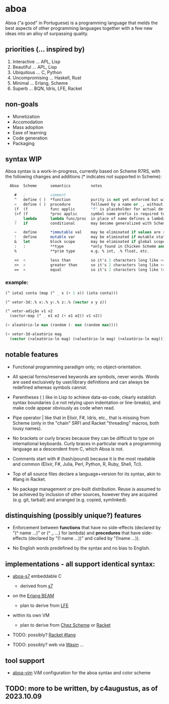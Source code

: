 # aboa

Aboa ("a good" in Portuguese) is a programming language that melds
the best aspects of other programming languages together with a few
new ideas into an alloy of surpassing quality.

## priorities (... inspired by)

1. Interactive ... APL, Lisp
2. Beautiful ... APL, Lisp
3. Ubiquitous ... C, Python
4. Uncompromising ... Haskell, Rust
5. Minimal ... Erlang, Scheme
6. Superb ... BQN, Idris, LFE, Racket

## non-goals

- Monetization
- Accomodation
- Mass adoption
- Ease of learning
- Code generation
- Packaging

## syntax WIP

Aboa syntax is a work-in-progress, currently based on Scheme R7RS,
with the following changes and additions (* indicates not supported in Scheme):

```scheme
  Aboa  Scheme      semantics         notes

    #   ;           comment
    ^   define ( )  *function         purity is not yet enforced but will be eventually
    <   define ( )  procedure         followed by a name or _, without enclosing ( )
    (f  (f          func applic       "f" is placeholder for actual defined name, same as Scheme
    (>f (f          *proc applic      symbol name prefix is required to apply defined procedures
    _   lambda      lambda func/proc  in place of name defines a lambda, i.e. anonymous function
    ?   if          conditional       may become generalized with Scheme "cond"

    ~   define      *immutable val    may be eliminated if values are replaced with functions
    !   define      mutable var       may be eliminated if mutable state is prohibited
    &   let         block scope       may be eliminated if global scope is eliminated
    :   :           **type            *only found in Chicken Scheme and Racket
    %               **prim type       e.g. % int, .% float, etc.

    <<  <           less than         so it's 2 characters long like <=
    >>  >           greater than      so it's 2 characters long like >=
    ==  =           equal             so it's 2 characters long like !=

```
### example:

```scheme
(^ iota1 conta (map (^ _ x (+ 1 x)) (iota conta)))

(^ vetor-3d:.% x:.% y:.% z:.% (vector x y z))

(^ vetor-adição v1 v2
  (vector-map (^ _ e1 e2 (+ e1 e2)) v1 v2))

(< aleatório-le max (random (- max (random max))))

(< vetor-3d-aleatório mag
  (vector (>aleatório-le mag) (>aleatório-le mag) (>aleatório-le mag)))

```

## notable features

- Functional programming paradigm only; no object-orientation.

- All special forms/reserved keywords are symbols, never words. Words
  are used exclusively by user/library definitions and can always be
  redefined whereas symbols cannot.

- Parentheses ( ) like in Lisp to achieve data-as-code, clearly establish
  syntax boundaries (i.e not relying upon indentation or line-breaks),
  and make code appear obviously as code when read.

- Pipe operator | like that in Elixir, F#, Idris, etc., that is missing
  from Scheme (only in the "chain" SRFI and Racket "threading" macros,
  both lousy names).

- No brackets or curly braces because they can be difficult to type
  on international keyboards. Curly braces in particular mark a
  programming language as a descendent from C, which Aboa is not.

- Comments start with # (hash/pound) because it is the most readable
  and common (Elixir, F#, Julia, Perl, Python, R, Ruby, Shell, Tcl).

- Top of all source files declare a language+version for its syntax,
  akin to #lang in Racket.

- No package management or pre-built distribution. Reuse is assumed
  to be achieved by inclusion of other sources, however they are
  acquired (e.g. git, tarball) and arranged (e.g. copied, symlinked).

## distinquishing (possibly unique?) features

- Enforcement between **functions** that have no side-effects (declared by
  "(^ name ...)" or (^ _ ...) for lambda) and **procedures** that have
  side-effects (declared by "(! name ...))" and called by "(!name ...)).

- No English words predefined by the syntax and no bias to English.

## implementations - all support identical syntax:

- [aboa-s7](code/aboa-s7) embeddable C
  * derived from [s7](https://github.com/aboalang/s7-patched)

- on the [Erlang BEAM](https://github.com/aboalang/otp)
  * plan to derive from [LFE](https://github.com/aboalang/LFE)

- within its own VM
  * plan to derive from [Chez Scheme](https://github.com/aboalang/ChezScheme)
or [Racket](https://github.com/aboalang/racket)

- TODO: possibly? [Racket #lang](https://docs.racket-lang.org/guide/hash-languages.html)

- TODO: possibly? web via [Wasm](https://webassembly.org) ...

## tool support

- [aboa-vim](code/aboa-vim) ViM configuration for the aboa syntax and color scheme

## TODO: more to be written, by c4augustus, as of 2023.10.09
